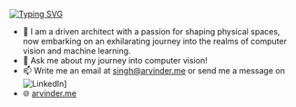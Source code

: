 [![Typing SVG](https://readme-typing-svg.demolab.com?font=Fira+Code&duration=2000&pause=100&color=72F702&multiline=true&repeat=false&width=435&height=100&lines=Arvinder+Singh;ML+Engineer+%7C+Architectural+Designer)](https://git.io/typing-svg)

- 🔭 I am a driven architect with a passion for shaping physical spaces, now embarking on an exhilarating journey into the realms of computer vision and machine learning.
- 💬 Ask me about my journey into computer vision!
- 📫 Write me an email at <singh@arvinder.me> or send me a message on ![LinkedIn](https://img.shields.io/badge/GitHub-000000?style=for-the-badge&logo=GitHub&logoColor=white)]
- 🌐 [arvinder.me](https://arvinder.me)
